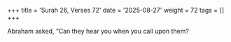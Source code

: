 +++
title = 'Surah 26, Verses 72'
date = '2025-08-27'
weight = 72
tags = []
+++

Abraham asked, “Can they hear you when you call upon them?